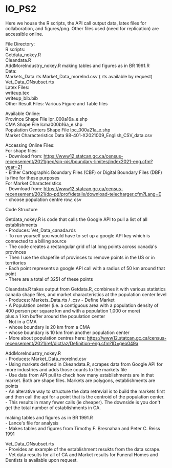 # IO_PS2

Here we house the R scripts, the API call output data, latex files for collaboration, and figures/png. Other files used (need for replication) are accessible online.     
  
File Directory:  
    R scripts:  
        Getdata_nokey.R    
        Cleandata.R    
        AddMoreIndustry_nokey.R
        making tables and figures as in BR 1991.R   
    Data:  
        Markets_Data.rts
        Market_Data_moreInd.csv (.rts available by request)   
        Vet_Data_ONsubset.rts  
    Latex Files:    
        writeup.tex  
        writeup_bib.bib  
    Other Result Files:
        Various Figure and Table files
  
Available Online:   
    Province Shape File                  lpr_000a16a_e.shp  
    CMA Shape File                       lcma000b16a_e.shp  
    Population Centers Shape File        lpc_000a21a_e.shp  
    Market Characteristics Data          98-401-X2021009_English_CSV_data.csv  
  
Accessing Online Files:  
    For shape files:  
    - Download from: https://www12.statcan.gc.ca/census-recensement/2021/geo/sip-pis/boundary-limites/index2021-eng.cfm?year=21  
    - Either Cartographic Boundary Files (CBF) or Digital Boundary Files (DBF) is fine for these purposes  
    For Market Characteristics  
    - Download from: https://www12.statcan.gc.ca/census-recensement/2021/dp-pd/prof/details/download-telecharger.cfm?Lang=E  
    - choose population centre row, csv  
    
Code Structure  
  
Getdata_nokey.R is code that calls the Google API to pull a list of all establishments  
    - Produces: Vet_Data_canada.rds   
    - To run yourself you would have to set up a google API key which is connected to a billing source   
    - The code creates a rectangular grid of lat long points across canada's provinces  
    - Then I use the shapefile of provinces to remove points in the US or in territories     
    - Each point represents a google API call with a radius of 50 km around that point  
    - There are a total of 3251 of these points  

Cleandata.R takes output from Getdata.R, combines it with various statistics canada shape files, and market characteristics at the population center level  
    - Produces: Markets_Data.rts / .csv
    - Define Market  
        -  A Population center (i.e. a contiguous area with a population density of 400 person per square km and with a population 1,000 or more)   
            plus a 1 km buffer around the population center   
        -  Not in a CMA  
        -  whose boundary is 20 km from a CMA  
        -  whose boundary is 10 km from another population center   
    - More about population centres here: https://www12.statcan.gc.ca/census-recensement/2021/ref/dict/az/Definition-eng.cfm?ID=geo049a   
  
  AddMoreIndustry_nokey.R      
    - Produces: Market_Data_moreInd.csv    
    - Using markets defined in Ckeandata.R, scrapes data from Google API for more industries and adds those counts to the markets file   
    - Use data from API pull to check how many establishments are in that market. Both are shape files. Markets are polygons, establishments are points    
    - An alterative way to structure the data retrevial is to build the markets first and then call the api for a point that is the centroid of the population center.   
              - This results in many fewer calls (ie cheaper). The downside is you don't get the total number of establishments in CA.    

making tables and figures as in BR 1991.R   
    - Lance's file for analysis   
    - Makes tables and figures from Timothy F. Bresnahan and Peter C. Reiss 1991   
  
  Vet_Data_ONsubset.rts    
    - Provides an example of the establishment resukts from the data scrape.   
    - Vet data results for all of CA and Market results for Funeral Homes and Dentists is available upon request.  
